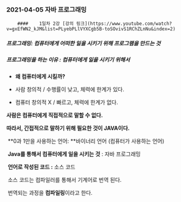 ### 2021-04-05 자바 프로그래밍

		#### 	1일차 2강 [강의 링크](https://www.youtube.com/watch?v=gxEfWN2_kJM&list=PLyebPLlVYXCgb5B-toSOvivS1RChZLnNu&index=2)



##### 프로그래밍: 컴퓨터에게 어떠한 일을 시키기 위해 프로그램을 만드는 것



##### 프로그래밍을 하는 이유 : 컴퓨터에게 일을 시키기 위해서

* **왜 컴퓨터에게 시킬까?**

* 사람 창의적 / 수행률이 낮고, 체력에 한계가 있다.

 * 컴퓨터 창의적 X / 빠르고, 체력에 한계가 없다.

   

**사람은 컴퓨터에게 직접적으로 말할 수 없다.**

**따라서, 간접적으로 말하기 위해 필요한 것이 JAVA이다.**

​	**0과 1만을 사용하는 언어: **바이너리 언어 (컴퓨터가 사용하는 언어)

​	**Java를 통해서 컴퓨터에게 일을 시키는 것** : 자바 프로그래밍

​	**언어로 작성된 코드 :** 소스 코드

​	소스 코드는 컴파일러를 통해서 기계어로 번역 된다.

​	번역되는 과정을 **컴파일링**이라고 한다.


